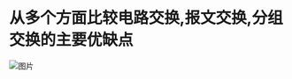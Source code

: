# 从多个方面比较电路交换,报文交换,分组交换的主要优缺点

![图片](http://img.cdn.sugarat.top/mdImg/MTU4MzQ1OTg0NzU4NQ==583459847585)